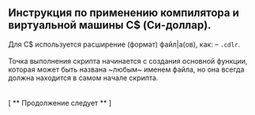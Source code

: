 Инструкция по применению компилятора и виртуальной машины C$ (Си-доллар).
-
Для C$ используется расширение (формат) файл|а(ов), как: – `.cdlr`.
<br>
<br>
Точка выполнения скрипта начинается с создания основной функции, которая может быть названа ~любым~ именем файла, но она всегда должна находится в самом начале скрипта.
<br>
<br>
<br>
[
** Продолжение следует **
]
